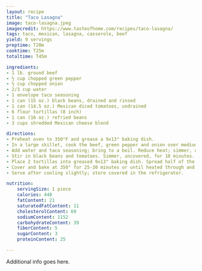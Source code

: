 ```yaml
---
layout: recipe
title: "Taco Lasagna"
image: taco-lasagna.jpeg
imagecredit: https://www.tasteofhome.com/recipes/taco-lasagna/
tags: taco, mexican, lasagna, casserole, beef
yield: 9 servings
preptime: T20m
cooktime: T25m
totaltime: T45m

ingredients:
- 1 lb. ground beef
- ½ cup chopped green pepper
- ½ cup chopped onion
- 2/3 cup water
- 1 envelope taco seasoning
- 1 can (15 oz.) black beans, drained and rinsed
- 1 can (14.5 oz.) Mexican diced tomatoes, undrained
- 6 flour tortillas (8 inch)
- 1 can (16 oz.) refried beans
- 3 cups shredded Mexican cheese blend

directions:
- Preheat oven to 350°F and grease a 9x13" baking dish.
- In a large skillet, cook the beef, green pepper and onion over medium heat until meat is no longer pink; drain.
- Add water and taco seasoning; bring to a boil. Reduce heat; simmer, uncovered, for 2 minutes.
- Stir in black beans and tomatoes. Simmer, uncovered, for 10 minutes.
- Place 2 tortillas into greased 9x13" baking dish. Spread half of the refried beans and half of the beef mixture; sprinkle with 1 cup cheese. Repeat layers. Top with remaining tortillas and cheese.
- Cover and bake at 350° for 25-30 minutes or until heated through and cheese is melted.
- Serve after cooling slightly; store covered in the refrigerator.

nutrition:
    servingSize: 1 piece
    calories: 448
    fatContent: 21
    saturatedFatContent: 11
    cholesterolContent: 69
    sodiumContent: 1152
    carbohydrateContent: 39
    fiberContent: 5
    sugarContent: 3
    proteinContent: 25

---
```


Additional info goes here.
